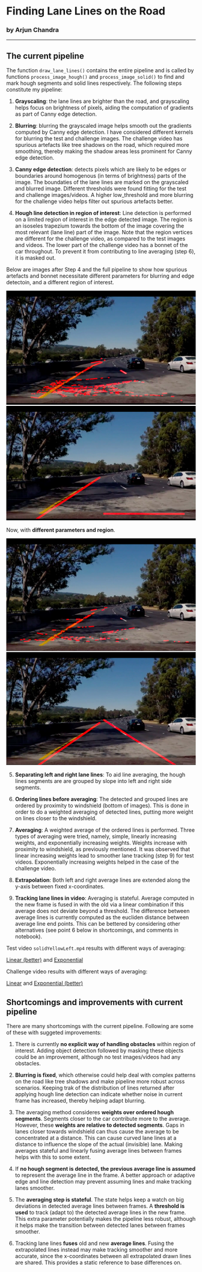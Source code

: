 # **Finding Lane Lines on the Road** 

### by Arjun Chandra
---

[//]: # (Image References)

[image1]: ./reflection/challenge-spurious-hough.png "Line detection with spurious artefacts and bonnet"
[image2]: ./reflection/challenge-spurious-solid.png "Solid lines with spurious artefacts and bonnet"
[image3]: ./reflection/challenge-spurious-cleaner-hough.png "Line detection with spurious artefacts and bonnet with different params and region"
[image4]: ./reflection/challenge-spurious-cleaner-solid.png "Solid lines with spurious artefacts and bonnet with different params and region"


## The current pipeline

The function `draw_lane_lines()` contains the entire pipeline and is called by functions `process_image_hough()` and `process_image_solid()` to find and mark hough segments and solid lines respectively. The following steps constitute my pipeline:

1. **Grayscaling**: the lane lines are brighter than the road, and grayscaling helps 
focus on brightness of pixels, aiding the computation of gradients as part of Canny 
edge detection.

2. **Blurring**: blurring the grayscaled image helps smooth out the gradients computed 
by Canny edge detection. I have considered different kernels for blurring the 
test and challenge images. The challenge video has spurious artefacts like tree 
shadows on the road, which required more smoothing, thereby making the shadow 
areas less prominent for Canny edge detection.   

3. **Canny edge detection**: detects pixels which are likely to be edges or boundaries 
around homogenous (in terms of brightness) parts of the image. The boundaties of 
the lane lines are marked on the grayscaled and blurred image. Different 
thresholds were found fitting for the test and challenge images/videos. A 
higher low_threshold and more blurring for the challenge video helps filter out 
spurious artefacts better.

4. **Hough line detection in region of interest**: Line detection is performed on 
a limited region of interest in the edge detected image. The region is an 
isoseles trapezium towards the bottom of the image covering the most relevant 
(lane line) part of the image. Note that the region vertices are different for 
the challenge video, as compared to the test images and videos. The lower part 
of the challenge video has a bonnet of the car throughout. To prevent it from 
contributing to line averaging (step 6), it is masked out.

Below are images after Step 4 and the full pipeline to show how spurious 
artefacts and bonnet necessitate different parameters for blurring and edge 
detectoin, and a different region of interest.

![alt text][image1]
![alt text][image2]

Now, with **different parameters and region**.

![alt text][image3]
![alt text][image4]

5. **Separating left and right lane lines**: To aid line averaging, the hough lines 
segments are are grouped by slope into left and right side segments.

6. **Ordering lines before averaging**: The detected and grouped lines are ordered 
by proximity to windshield (bottom of images). This is done in order to do a 
weighted averaging of detected lines, putting more weight on lines closer to the 
windshield.

7. **Averaging**: A weighted average of the ordered lines is performed. Three types 
of averaging were tried, namely, simple, linearly increasing weights, and 
exponentially increasing weights. Weights increase with proximity to windshield, 
as previously mentioned. It was observed that linear increasing weights lead to 
smoother lane tracking (step 9) for test videos. Exponentially increasing 
weights helped in the case of the challenge video.

8. **Extrapolation**: Both left and right average lines are extended along the 
y-axis between fixed x-coordinates.

9. **Tracking lane lines in video**: Averaging is stateful. Average computed in the 
new frame is fused in with the old via a linear combination if this average does 
not deviate beyond a threshold. The difference between average lines is currently 
computed as the eucliden distance between average line end points. This can be 
bettered by considering other alternatives (see point 6 below in shortcomings, and 
comments in notebook).

Test video `solidYellowLeft.mp4` results with different ways of averaging:

[Linear (better)](./test_videos_output/solidYellowLeft.mp4) and [Exponential](./reflection/solidYellowLeft-exp.mp4)

Challenge video results with different ways of averaging:

[Linear](./reflection/challenge-lin.mp4) and [Exponential (better)](./test_videos_output/challenge.mp4)



## Shortcomings and improvements with current pipeline

There are many shortcomings with the current pipeline. Following are some of
these with suggeted improvements:

1. There is currently **no explicit way of handling obstacles** within region of interest. Adding object detection followed by masking these objects could be an improvement, although no test images/videos had any obstacles.

2. **Blurring is fixed**, which otherwise could help deal with complex patterns on the road like tree shadows and make pipeline more robust across scenarios. Keeping trak of the distribution of lines returned after applying hough line detection can indicate whether noise in current frame has increased, thereby helping adapt blurring.

3. The averaging method consideres **weights over ordered hough segments**. Segments closer to the car contribute more to the average. However, these **weights are relative to detected segments**. Gaps in lanes closer towards windshield can thus cause the average to be concentrated at a distance. This can cause curved lane lines at a distance to influence the slope of the actual (invisible) lane. Making averages stateful and linearly fusing average lines between frames helps with this to some extent. 

4. If **no hough segment is detected, the previous average line is assumed** to 
represent the average line in the frame. A better approach or adaptive edge and 
line detection may prevent assuming lines and make tracking lanes smoother.

5. The **averaging step is stateful**. The state helps keep a watch on big 
deviations in detected average lines between frames. A **threshold is used** to 
track (adapt to) the detected average lines in the new frame. This extra 
parameter potentially makes the pipeline less robust, although it helps 
make the transition between detected lanes between frames smoother.

6. Tracking lane lines **fuses** old and new **average lines**. Fusing the extrapolated lines instead may make tracking smoother and more accurate, since the x-coordinates between all extrapolated drawn lines are shared. This provides a static reference to base differences on.
